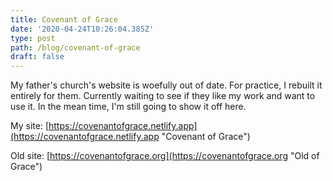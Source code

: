 ```yaml
---
title: Covenant of Grace
date: '2020-04-24T10:26:04.385Z'
type: post
path: /blog/covenant-of-grace
draft: false
---
```

My father's church's website is woefully out of date.  For practice, I rebuilt it entirely for them.  Currently waiting to see if they like my work and want to use it.  In the mean time, I'm still going to show it off here.

My site: [https://covenantofgrace.netlify.app](https://covenantofgrace.netlify.app "Covenant of Grace")

Old site: [https://covenantofgrace.org](https://covenantofgrace.org "Old of Grace")